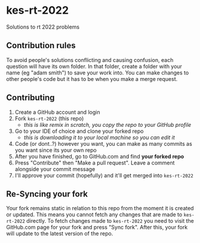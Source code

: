 # kes-rt-2022
Solutions to rt 2022 problems 

## Contribution rules
To avoid people's solutions conflicting and causing confusion, each question will have its own folder.  In that folder, create a folder with your name (eg "adam smith") to save your work into.  You can make changes to other people's code but it has to be when you make a merge request.

## Contributing
1. Create a GitHub account and login
2. Fork `kes-rt-2022` (this repo)
    - _this is like remix in scratch, you copy the repo to your GitHub profile_
3. Go to your IDE of choice and clone your forked repo 
    - _this is downloading it to your local machine so you can edit it_
4. Code (or dont..?) however you want, you can make as many commits as you want since its your own repo
5. After you have finished, go to GitHub.com and find **your forked repo**
6. Press "Contribute" then "Make a pull request".  Leave a comment alongside your commit message
7. I'll approve your commit (hopefully) and it'll get merged into `kes-rt-2022`

## Re-Syncing your fork
Your fork remains static in relation to this repo from the moment it is created or updated.  This means you cannot fetch any changes that are made to `kes-rt-2022` directly.
To fetch changes made to `kes-rt-2022` you need to visit the GitHub.com page for your fork and press "Sync fork".  After this, your fork will update to the latest version of the repo.
